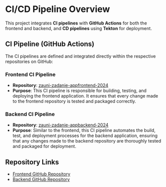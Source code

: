 # CI/CD Pipeline Overview

This project integrates **CI pipelines** with **GitHub Actions** for both the frontend and backend, and **CD pipelines** using **Tekton** for deployment.

## CI Pipeline (GitHub Actions)

The CI pipelines are defined and integrated directly within the respective repositories on GitHub:

### Frontend CI Pipeline

- **Repository**: [zauni-zadanie-appfrontend-2024](https://github.com/MorgrotSK/zauni-zadanie-appfrontend-2024)
- **Purpose**: This CI pipeline is responsible for building, testing, and deploying the frontend application. It ensures that every change made to the frontend repository is tested and packaged correctly.

### Backend CI Pipeline

- **Repository**: [zauni-zadanie-appbackend-2024](https://github.com/MorgrotSK/zauni-zadanie-appbackend-2024)
- **Purpose**: Similar to the frontend, this CI pipeline automates the build, test, and deployment processes for the backend application, ensuring that any changes made to the backend repository are thoroughly tested and packaged for deployment.

## Repository Links

- [Frontend GitHub Repository](https://github.com/MorgrotSK/zauni-zadanie-appfrontend-2024)
- [Backend GitHub Repository](https://github.com/MorgrotSK/zauni-zadanie-appbackend-2024)
